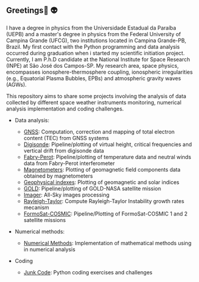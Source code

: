 ## Greetings👋  :alien:


I have a degree in physics from the Universidade Estadual da Paraíba (UEPB) and a master's degree in physics from the Federal University of Campina Grande (UFCG), two institutions located in Campina Grande-PB, Brazil. My first contact with the Python programming and data analysis occurred during graduation when i started my scientific initiation project. Currently, I am P.h.D candidate at the National Institute for Space Research (INPE) at São José dos Campos-SP. My research area, space physics, encompasses ionosphere-thermosphere coupling, ionospheric irregularities (e.g., Equatorial Plasma Bubbles, EPBs) and atmospheric gravity waves (AGWs).


This repository aims to share some projects involving the analysis of data collected by different space weather instruments monitoring, numerical analysis implementation and coding challenges.


- Data analysis:
    - [GNSS](https://github.com/LuizFillip/GNSS): Computation, correction and mapping of total electron content (TEC) from GNSS systems 
    - [Digisonde](https://github.com/LuizFillip/Digisonde): Pipeline/plotting of virtual height, critical frequencies and vertical drift from digisonde data
    - [Fabry-Perot](https://github.com/LuizFillip/Fabry-Perot): Pipeline/plotting of temperature data and neutral winds data from Fabry-Perot interferometer
    - [Magnetometers](https://github.com/LuizFillip/Magnetometers): Plotting of geomagnetic field components data obtained by magnetometers
    - [Geophysical indexes](https://github.com/LuizFillip/Geomagnetic-Solar-Indices): Plotting of geomagnetic and solar indices
    - [GOLD](https://github.com/LuizFillip/GOLD): Pipeline/plotting of GOLD-NASA satellite mission
    - [Imager](https://github.com/LuizFillip/Imager): All-Sky images processing
    - [Rayleigh-Taylor](https://github.com/LuizFillip/Rayleigh-Taylor): Compute Rayleigh-Taylor Instability growth rates mecanism 
    - [FormoSat-COSMIC](https://github.com/LuizFillip/COSMIC): Pipeline/Plotting of FormoSat-COSMIC 1 and 2 satellite missions
    
    
- Numerical methods:
    - [Numerical Methods](https://github.com/LuizFillip/NumericalMethods): Implementation of mathematical methods using in numerical analysis
    
- Coding
    - [Junk Code](https://github.com/LuizFillip/JunkCode): Python coding exercises and challenges
    



